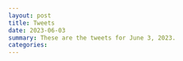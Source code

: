 ```yaml
---
layout: post
title: Tweets
date: 2023-06-03
summary: These are the tweets for June 3, 2023.
categories:
---
```


